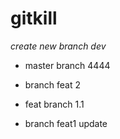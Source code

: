 # gitkill
*create new branch dev*

- master branch 4444

- branch feat 2

- feat branch 1.1

- branch feat1 update
